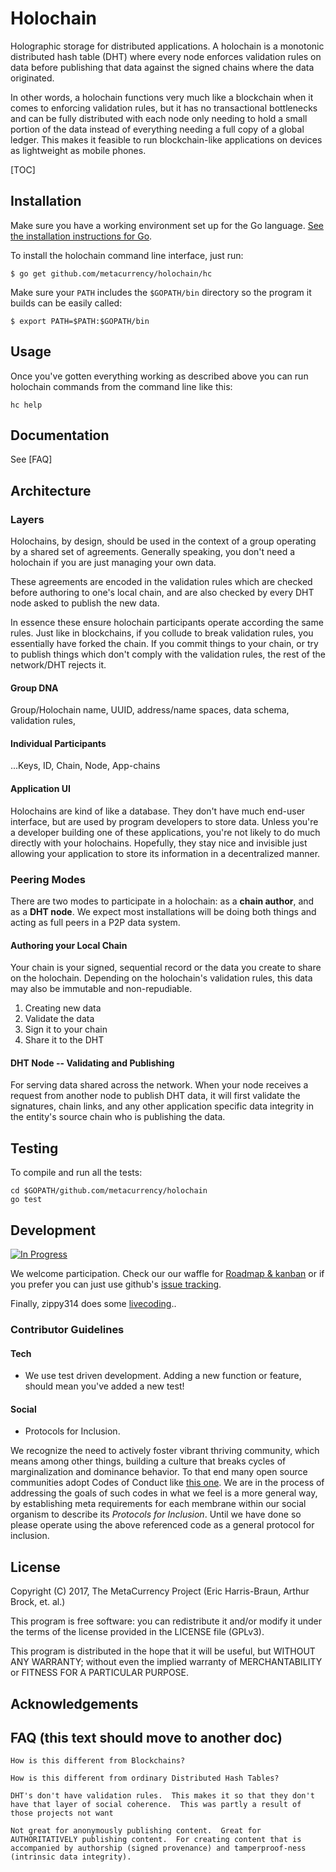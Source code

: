 # Holochain
Holographic storage for distributed applications. A holochain is a monotonic distributed hash table (DHT) where every node enforces validation rules on data before publishing that data against the signed chains where the data originated.

In other words, a holochain functions very much like a blockchain when it comes to enforcing validation rules, but it has no transactional bottlenecks and can be fully distributed with each node only needing to hold a small portion of the data instead of everything needing a full copy of a global ledger. This makes it feasible to run blockchain-like applications on devices as lightweight as mobile phones.

[TOC]


## Installation

Make sure you have a working environment set up for the Go language. [See the installation instructions for Go](http://golang.org/doc/install.html).

To install the holochain command line interface, just run:
```
$ go get github.com/metacurrency/holochain/hc
```

Make sure your `PATH` includes the `$GOPATH/bin` directory so the program it builds can be easily called:
```
$ export PATH=$PATH:$GOPATH/bin
```

## Usage

Once you've gotten everything working as described above you can run holochain commands from the command line like this:

    hc help

## Documentation

See [FAQ]

## Architecture
### Layers
Holochains, by design, should be used in the context of a group operating by a shared set of agreements. Generally speaking, you don't need a holochain if you are just managing your own data.

These agreements are encoded in the validation rules which are checked before authoring to one's local chain, and are also checked by every DHT node asked to publish the new data.

In essence these ensure holochain participants operate according the same rules. Just like in blockchains, if you collude to break validation rules, you essentially have forked the chain. If you commit things to your chain, or try to publish things which don't comply with the validation rules, the rest of the network/DHT rejects it.

#### Group DNA
Group/Holochain name, UUID, address/name spaces, data schema, validation rules,

#### Individual Participants
...Keys, ID, Chain, Node, App-chains

#### Application UI
Holochains are kind of like a database. They don't have much end-user interface, but are used by program developers to store data. Unless you're a developer building one of these applications, you're not likely to do much directly with your holochains. Hopefully, they stay nice and invisible just allowing your application to store its information in a decentralized manner.

### Peering Modes
There are two modes to participate in a holochain: as a **chain author**, and as a **DHT node**. We expect most installations will be doing both things and acting as full peers in a P2P data system.

#### Authoring your Local Chain
Your chain is your signed, sequential record or the data you create to share on the holochain. Depending on the holochain's validation rules, this data may also be immutable and non-repudiable.

1. Creating new data
2. Validate the data
2. Sign it to your chain
3. Share it to the DHT

#### DHT Node -- Validating and Publishing
For serving data shared across the network. When your node receives a request from another node to publish DHT data, it will first validate the signatures, chain links, and any other application specific data integrity in the entity's source chain who is publishing the data.


## Testing

To compile and run all the tests:

    cd $GOPATH/github.com/metacurrency/holochain
    go test

## Development

[![In Progress](https://badge.waffle.io/metacurrency/holochain.svg?label=in%20progress&title=In%20Progress)](http://waffle.io/metacurrency/holochain)

We welcome participation. Check our our waffle for [Roadmap & kanban](https://waffle.io/metacurrency/holochain) or if you prefer you can just use github's [issue tracking](https://github.com/metacurrency/holochain/issues).

Finally, zippy314 does some [livecoding](https://www.livecoding.tv/zippy/)..

### Contributor Guidelines

#### Tech

* We use test driven development.  Adding a new function or feature, should mean you've added a new test!

#### Social

* Protocols for Inclusion.

We recognize the need to actively foster vibrant thriving community, which means among other things, building a culture that breaks cycles of marginalization and dominance behavior.  To that end many open source communities adopt Codes of Conduct like [this one](http://contributor-covenant.org/version/1/3/0/).  We are in the process of addressing the goals of such codes in what we feel is a more general way, by establishing meta requirements for each membrane within our social organism to describe its <i>Protocols for Inclusion</i>.  Until we have done so please operate using the above referenced code as a general protocol for inclusion.

## License

Copyright (C) 2017, The MetaCurrency Project (Eric Harris-Braun, Arthur Brock, et. al.)

This program is free software: you can redistribute it and/or modify it under the terms of the license provided in the LICENSE file (GPLv3).

This program is distributed in the hope that it will be useful, but WITHOUT ANY WARRANTY; without even the implied warranty of MERCHANTABILITY or FITNESS FOR A PARTICULAR PURPOSE.

## Acknowledgements


## FAQ (this text should move to another doc)
```
How is this different from Blockchains?

How is this different from ordinary Distributed Hash Tables?

DHT's don't have validation rules.  This makes it so that they don't have that layer of social coherence.  This was partly a result of those projects not want

Not great for anonymously publishing content.  Great for AUTHORITATIVELY publishing content.  For creating content that is accompanied by authorship (signed provenance) and tamperproof-ness (intrinsic data integrity).

```
